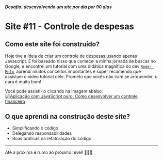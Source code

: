 ##### Desafio: desenvolvendo um site por dia por 90 dias

# Site #11 - Controle de despesas

## Como este site foi construído?

Hoje tive a ídeia de criar um controle de despesas usando apenas Javascript. E foi baseado nisso que comecei a minha jornada de buscas no Google, e encontrei um tutorial com uma didática magnífica do dev [`Roger Melo`](https://github.com/Roger-Melo), aprendi muitos conceitos importantes e super recomendo que assistam o vídeo tutorial dele. Prometo que vocês não iram se arrepender, o cara é muito bom!

Você pode assisti-lo clicando na imagem abaixo: <br>
[![Aplicação com JavaScript puro: Como desenvolver um controle financeiro](https://i.ibb.co/Nxmn7M6/Screenshot-1.png)](https://www.youtube.com/watch?v=xarRciYWT5Q)

## O que aprendi na construção deste site?

- Simplificando o código
- Delegando responsabilidades
- Boas práticas na refatoração do código

---

Até a próxima e rumo ao próximo nível! 💜💜💜
